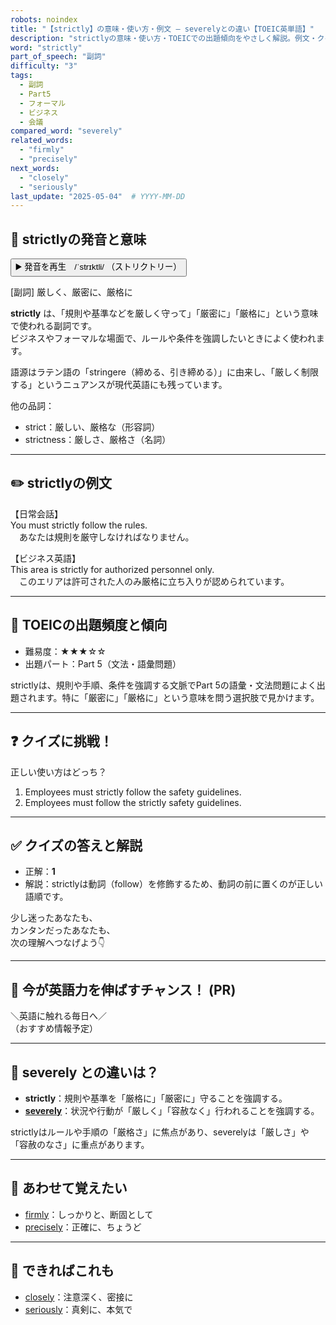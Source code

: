 ```yaml
---
robots: noindex
title: "【strictly】の意味・使い方・例文 ― severelyとの違い【TOEIC英単語】"
description: "strictlyの意味・使い方・TOEICでの出題傾向をやさしく解説。例文・クイズ付きでseverelyとの違いもわかりやすく学べます。"
word: "strictly"
part_of_speech: "副詞"
difficulty: "3"
tags:
  - 副詞
  - Part5
  - フォーマル
  - ビジネス
  - 会議
compared_word: "severely"
related_words:
  - "firmly"
  - "precisely"
next_words:
  - "closely"
  - "seriously"
last_update: "2025-05-04"  # YYYY-MM-DD
---
```


## 🔰 strictlyの発音と意味

<button class="play-audio" onclick="playTTS('strictly')">
  <span class="play-audio-main">
    ▶️ 発音を再生　/ˈstrɪktli/
  </span>
  <span class="play-audio-sub">
    （ストリクトリー）
  </span>
</button>

[副詞] 厳しく、厳密に、厳格に

**strictly** は、「規則や基準などを厳しく守って」「厳密に」「厳格に」という意味で使われる副詞です。  
ビジネスやフォーマルな場面で、ルールや条件を強調したいときによく使われます。

語源はラテン語の「stringere（締める、引き締める）」に由来し、「厳しく制限する」というニュアンスが現代英語にも残っています。

他の品詞：  
- strict：厳しい、厳格な（形容詞）
- strictness：厳しさ、厳格さ（名詞）

---

## ✏️ strictlyの例文

【日常会話】  
You must strictly follow the rules.  
　あなたは規則を厳守しなければなりません。

【ビジネス英語】  
This area is strictly for authorized personnel only.  
　このエリアは許可された人のみ厳格に立ち入りが認められています。

---

## 🎯 TOEICの出題頻度と傾向

- 難易度：★★★☆☆
- 出題パート：Part 5（文法・語彙問題）

strictlyは、規則や手順、条件を強調する文脈でPart 5の語彙・文法問題によく出題されます。特に「厳密に」「厳格に」という意味を問う選択肢で見かけます。

---

## ❓ クイズに挑戦！

正しい使い方はどっち？

1. Employees must strictly follow the safety guidelines.  
2. Employees must follow the strictly safety guidelines.

---

## ✅ クイズの答えと解説

- 正解：**1**
- 解説：strictlyは動詞（follow）を修飾するため、動詞の前に置くのが正しい語順です。

少し迷ったあなたも、  
カンタンだったあなたも、  
次の理解へつなげよう👇️

---

## 🚀 今が英語力を伸ばすチャンス！ (PR)

<div class="info-center">
＼英語に触れる毎日へ／<br>  
（おすすめ情報予定）
</div>

---

## 🤔  severely との違いは？

- **strictly**：規則や基準を「厳格に」「厳密に」守ることを強調する。
- **[severely](/word/severely/)**：状況や行動が「厳しく」「容赦なく」行われることを強調する。

strictlyはルールや手順の「厳格さ」に焦点があり、severelyは「厳しさ」や「容赦のなさ」に重点があります。

---

## 🧩 あわせて覚えたい

- [firmly](/word/firmly/)：しっかりと、断固として
- [precisely](/word/precisely/)：正確に、ちょうど

---

## 📖 できればこれも

- [closely](/word/closely/)：注意深く、密接に
- [seriously](/word/seriously/)：真剣に、本気で

<!-- cvid: aid34_bid34 -->
